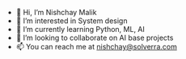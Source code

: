 - 👋 Hi, I’m Nishchay Malik
- 👀 I’m interested in System design
- 🌱 I’m currently learning Python, ML, AI
- 💞️ I’m looking to collaborate on AI base projects
- 📫 You can reach me at nishchay@solverra.com

<!---
nishchay-solverra/nishchay-solverra is a ✨ special ✨ repository because its `README.md` (this file) appears on your GitHub profile.
You can click the Preview link to take a look at your changes.
--->
